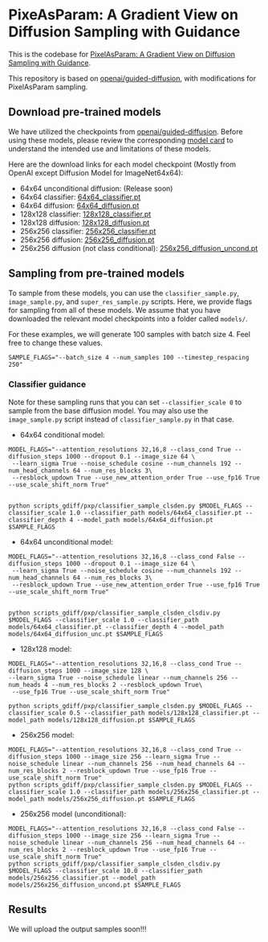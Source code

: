 # PixeAsParam: A Gradient View on Diffusion Sampling with Guidance

This is the codebase for [PixelAsParam: A Gradient View on Diffusion Sampling with Guidance](https://proceedings.mlr.press/v202/dinh23a/dinh23a.pdf).

This repository is based on [openai/guided-diffusion](https://github.com/openai/guided-diffusion), with modifications for PixelAsParam sampling.

## Download pre-trained models

We have utilized the checkpoints from [openai/guided-diffusion](https://github.com/openai/guided-diffusion). Before using these models, please review the corresponding [model card](model-card.md) to understand the intended use and limitations of these models.



Here are the download links for each model checkpoint (Mostly from OpenAI except Diffusion Model for ImageNet64x64):
 * 64x64 unconditional diffusion: (Release soon) 
 * 64x64 classifier: [64x64_classifier.pt](https://openaipublic.blob.core.windows.net/diffusion/jul-2021/64x64_classifier.pt)
 * 64x64 diffusion: [64x64_diffusion.pt](https://openaipublic.blob.core.windows.net/diffusion/jul-2021/64x64_diffusion.pt)
 * 128x128 classifier: [128x128_classifier.pt](https://openaipublic.blob.core.windows.net/diffusion/jul-2021/128x128_classifier.pt)
 * 128x128 diffusion: [128x128_diffusion.pt](https://openaipublic.blob.core.windows.net/diffusion/jul-2021/128x128_diffusion.pt)
 * 256x256 classifier: [256x256_classifier.pt](https://openaipublic.blob.core.windows.net/diffusion/jul-2021/256x256_classifier.pt)
 * 256x256 diffusion: [256x256_diffusion.pt](https://openaipublic.blob.core.windows.net/diffusion/jul-2021/256x256_diffusion.pt)
 * 256x256 diffusion (not class conditional): [256x256_diffusion_uncond.pt](https://openaipublic.blob.core.windows.net/diffusion/jul-2021/256x256_diffusion_uncond.pt)

## Sampling from pre-trained models

To sample from these models, you can use the `classifier_sample.py`, `image_sample.py`, and `super_res_sample.py` scripts.
Here, we provide flags for sampling from all of these models.
We assume that you have downloaded the relevant model checkpoints into a folder called `models/`.

For these examples, we will generate 100 samples with batch size 4. Feel free to change these values.

```
SAMPLE_FLAGS="--batch_size 4 --num_samples 100 --timestep_respacing 250"
```

### Classifier guidance

Note for these sampling runs that you can set `--classifier_scale 0` to sample from the base diffusion model.
You may also use the `image_sample.py` script instead of `classifier_sample.py` in that case.

 * 64x64 conditional model:

```
MODEL_FLAGS="--attention_resolutions 32,16,8 --class_cond True --diffusion_steps 1000 --dropout 0.1 --image_size 64 \
 --learn_sigma True --noise_schedule cosine --num_channels 192 --num_head_channels 64 --num_res_blocks 3\
 --resblock_updown True --use_new_attention_order True --use_fp16 True --use_scale_shift_norm True"


python scripts_gdiff/pxp/classifier_sample_clsden.py $MODEL_FLAGS --classifier_scale 1.0 --classifier_path models/64x64_classifier.pt --classifier_depth 4 --model_path models/64x64_diffusion.pt $SAMPLE_FLAGS
```

 * 64x64 unconditional model:

```
MODEL_FLAGS="--attention_resolutions 32,16,8 --class_cond False --diffusion_steps 1000 --dropout 0.1 --image_size 64 \
 --learn_sigma True --noise_schedule cosine --num_channels 192 --num_head_channels 64 --num_res_blocks 3\
 --resblock_updown True --use_new_attention_order True --use_fp16 True --use_scale_shift_norm True"


python scripts_gdiff/pxp/classifier_sample_clsden_clsdiv.py $MODEL_FLAGS --classifier_scale 1.0 --classifier_path models/64x64_classifier.pt --classifier_depth 4 --model_path models/64x64_diffusion_unc.pt $SAMPLE_FLAGS
```

 * 128x128 model:

```
MODEL_FLAGS="--attention_resolutions 32,16,8 --class_cond True --diffusion_steps 1000 --image_size 128 \
--learn_sigma True --noise_schedule linear --num_channels 256 --num_heads 4 --num_res_blocks 2 --resblock_updown True\
 --use_fp16 True --use_scale_shift_norm True"
 
python scripts_gdiff/pxp/classifier_sample_clsden.py $MODEL_FLAGS --classifier_scale 0.5 --classifier_path models/128x128_classifier.pt --model_path models/128x128_diffusion.pt $SAMPLE_FLAGS
```

 * 256x256 model:

```
MODEL_FLAGS="--attention_resolutions 32,16,8 --class_cond True --diffusion_steps 1000 --image_size 256 --learn_sigma True --noise_schedule linear --num_channels 256 --num_head_channels 64 --num_res_blocks 2 --resblock_updown True --use_fp16 True --use_scale_shift_norm True"
python scripts_gdiff/pxp/classifier_sample_clsden.py $MODEL_FLAGS --classifier_scale 1.0 --classifier_path models/256x256_classifier.pt --model_path models/256x256_diffusion.pt $SAMPLE_FLAGS
```

 * 256x256 model (unconditional):

```
MODEL_FLAGS="--attention_resolutions 32,16,8 --class_cond False --diffusion_steps 1000 --image_size 256 --learn_sigma True --noise_schedule linear --num_channels 256 --num_head_channels 64 --num_res_blocks 2 --resblock_updown True --use_fp16 True --use_scale_shift_norm True"
python scripts_gdiff/pxp/classifier_sample_clsden_clsdiv.py $MODEL_FLAGS --classifier_scale 10.0 --classifier_path models/256x256_classifier.pt --model_path models/256x256_diffusion_uncond.pt $SAMPLE_FLAGS
```





## Results

We will upload the output samples soon!!!

[//]: # (This table summarizes our ImageNet results for pure guided diffusion models:)

[//]: # ()
[//]: # (| Dataset          | FID  | Precision | Recall |)

[//]: # (|------------------|------|-----------|--------|)

[//]: # (| ImageNet 64x64   | 2.07 | 0.74      | 0.63   |)

[//]: # (| ImageNet 128x128 | 2.97 | 0.78      | 0.59   |)

[//]: # (| ImageNet 256x256 | 4.59 | 0.82      | 0.52   |)

[//]: # (| ImageNet 512x512 | 7.72 | 0.87      | 0.42   |)

